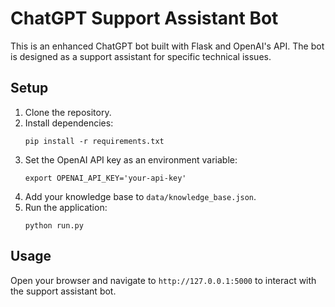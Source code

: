 # ChatGPT Support Assistant Bot

This is an enhanced ChatGPT bot built with Flask and OpenAI's API. The bot is designed as a support assistant for specific technical issues.

## Setup

1. Clone the repository.
2. Install dependencies:
    ```
    pip install -r requirements.txt
    ```
3. Set the OpenAI API key as an environment variable:
    ```
    export OPENAI_API_KEY='your-api-key'
    ```
4. Add your knowledge base to `data/knowledge_base.json`.
5. Run the application:
    ```
    python run.py
    ```

## Usage

Open your browser and navigate to `http://127.0.0.1:5000` to interact with the support assistant bot.
